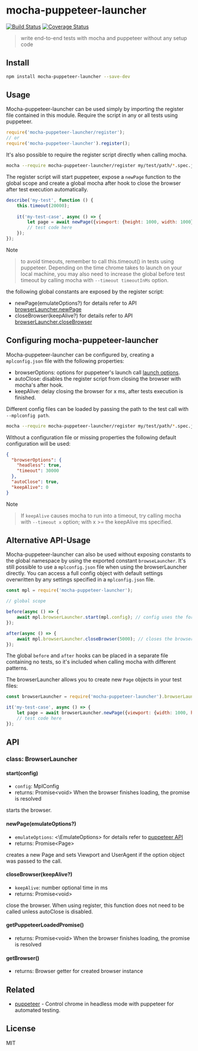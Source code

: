 # mocha-puppeteer-launcher
[![Build Status](https://travis-ci.org/Tabueeee/mocha-puppeteer-launcher.svg?branch=master)](https://travis-ci.org/Tabueeee/mocha-puppeteer-launcher)
[![Coverage Status](https://coveralls.io/repos/github/Tabueeee/mocha-puppeteer-launcher/badge.svg?branch=master)](https://coveralls.io/github/Tabueeee/mocha-puppeteer-launcher?branch=master)
> write end-to-end tests with mocha and puppeteer without any setup code

## Install
                            
````bash
npm install mocha-puppeteer-launcher --save-dev
````

## Usage

Mocha-puppeteer-launcher can be used simply by importing the register file contained in this module.
Require the script in any or all tests using puppeteer.  

````js
require('mocha-puppeteer-launcher/register');
// or
require('mocha-puppeteer-launcher').register();
````             
It's also possible to require the register script directly when calling mocha.

````bash
mocha --require mocha-puppeteer-launcher/register my/test/path/*.spec.js
````    
The register script will start puppeteer, expose a `newPage` function to the global scope and create a global
mocha after hook to close the browser after test execution automatically.

````js
describe('my-test', function () {
    this.timeout(20000);
    
    it('my-test-case', async () => {
        let page = await newPage({viewport: {height: 1000, width: 1000}});   
        // test code here
    });    
});
````

Note
> to avoid timeouts, remember to call this.timeout() in tests using puppeteer. Depending on the time chrome takes to 
launch on your local machine, you may also need to increase the global before test timeout by calling mocha with 
`--timeout timeoutInMs` option. 


the following global constants are exposed by the register script:

- newPage(emulateOptions?) for details refer to API [browserLauncher.newPage](#newPage)
- closeBrowser(keepAlive?) for details refer to API [browserLauncher.closeBrowser](#closeBrowser)

## Configuring mocha-puppeteer-launcher

Mocha-puppeteer-launcher can be configured by, creating a `mplconfig.json` file with the following properties:

- browserOptions: options for puppeteer's launch call [launch options](https://github.com/GoogleChrome/puppeteer/blob/master/docs/api.md#puppeteerlaunchoptions).
- autoClose: disables the register script from closing the browser with mocha's after hook.
- keepAlive: delay closing the browser for x ms, after tests execution is finished.

Different config files can be loaded by passing the path to the test call with `--mplconfig path`.

````bash
mocha --require mocha-puppeteer-launcher/register my/test/path/*.spec.js --mplconfig ./settings.json
````    

Without a configuration file or missing properties the following default configuration will be used:
````json
{
  "browserOptions": {
    "headless": true,
    "timeout": 30000
  },
  "autoClose": true,
  "keepAlive": 0
}
````    
Note
> If `keepAlive` causes mocha to run into a timeout, try calling mocha with `--timeout x` option; with x >= the keepAlive ms specified. 

## Alternative API-Usage                  
Mocha-puppeteer-launcher can also be used without exposing constants to the global namespace by using
the exported constant `browseLauncher`. It's still possible to use a `mplconfig.json` file when using the browserLauncher directly.
You can access a full config object with default settings overwritten by any settings specified in a `mplconfig.json` file. 

````js
const mpl = require('mocha-puppeteer-launcher');

// global scope

before(async () => {
    await mpl.browserLauncher.start(mpl.config); // config uses the format specified above
});

after(async () => {
    await mpl.browserLauncher.closeBrowser(5000); // closes the browser after 5s delay (optional) 
});
````
The global `before` and `after` hooks can be placed in a separate file containing no tests,
 so it's included when calling mocha with different patterns.

The browserLauncher allows you to create new `Page` objects in your test files:
````js
const browserLauncher = require('mocha-puppeteer-launcher').browserLauncher;

it('my-test-case', async () => {
    let page = await browserLauncher.newPage({viewport: {width: 1000, height: 1000}});
    // test code here
});
````
      
## API
### class: BrowserLauncher

#### start(config)
- `config`: MplConfig        
- returns: Promise\<void> When the browser finishes loading, the promise is resolved

starts the browser.

<a name="newPage"></a>
#### newPage(emulateOptions?)
- `emulateOptions`: <\EmulateOptions> for details refer to [puppeteer API](https://github.com/GoogleChrome/puppeteer/blob/master/docs/api.md#pageemulateoptions)
- returns: Promise\<Page>

creates a new Page and sets Viewport and UserAgent if the option object was passed to the call. 

<a name="closeBrowser"></a> 
#### closeBrowser(keepAlive?)
- `keepAlive`: number  optional time in ms        
- returns: Promise\<void>

close the browser. When using register, this function does not need to be called unless autoClose is disabled.
                
#### getPuppeteerLoadedPromise()
- returns: Promise\<void> When the browser finishes loading, the promise is resolved

#### getBrowser()
- returns: Browser getter for created browser instance

## Related
 - [puppeteer](https://github.com/GoogleChrome/puppeteer) - Control chrome in headless mode with puppeteer for automated testing.

## License
MIT
